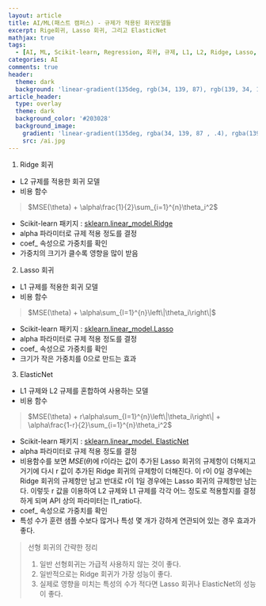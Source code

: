 ```yaml
---
layout: article
title: AI/ML(패스트 캠퍼스) - 규제가 적용된 회귀모델들
excerpt: Rige회귀, Lasso 회귀, 그리고 ElasticNet
mathjax: true
tags:
  - [AI, ML, Scikit-learn, Regression, 회귀, 규제, L1, L2, Ridge, Lasso, ElasticNet]
categories: AI
comments: true
header:
  theme: dark
  background: 'linear-gradient(135deg, rgb(34, 139, 87), rgb(139, 34, 139))'
article_header:
  type: overlay
  theme: dark
  background_color: '#203028'
  background_image:
    gradient: 'linear-gradient(135deg, rgba(34, 139, 87 , .4), rgba(139, 34, 139, .4))'
    src: /ai.jpg
---
```


1. Ridge 회귀
  - L2 규제를 적용한 회귀 모델
  - 비용 함수
   >   $MSE(\theta) + \alpha\frac{1}{2}\sum_{i=1}^{n}\theta_i^2$
  - Scikit-learn 패키지 : [sklearn.linear_model.Ridge](https://scikit-learn.org/stable/modules/generated/sklearn.linear_model.Ridge.html#sklearn.linear_model.Ridge)
  - alpha 파라미터로 규제 적용 정도를 결정
  - coef_ 속성으로 가중치를 확인
  - 가중치의 크기가 클수록 영향을 많이 받음

2. Lasso 회귀
  - L1 규제를 적용한 회귀 모델
  - 비용 함수
   >  $MSE(\theta) + \alpha\sum_{I=1}^{n}\left\|\theta_i\right\|$
  - Scikit-learn 패키지 : [sklearn.linear_model.Lasso](https://scikit-learn.org/stable/modules/generated/sklearn.linear_model.Lasso.html#sklearn.linear_model.Lasso)
  -  alpha 파라미터로 규제 적용 정도를 결정
  - coef_ 속성으로 가중치를 확인
  - 크기가 작은 가중치를 0으로 만드는 효과

3. ElasticNet
  - L1 규제와 L2 규제를 혼합하여 사용하는 모델
  - 비용 함수
   > $MSE(\theta) + r\alpha\sum_{I=1}^{n}\left\|\theta_i\right\| + \alpha\frac{1-r}{2}\sum_{i=1}^{n}\theta_i^2$
  - Scikit-learn 패키지 : [sklearn.linear_model. ElasticNet](https://scikit-learn.org/stable/modules/generated/sklearn.linear_model.ElasticNet.html#sklearn.linear_model.ElasticNet)
  - alpha 파라미터로 규제 적용 정도를 결정
  - 비용함수를 보면 $MSE(\theta)$에 r이라는 값이 추가된 Lasso 회귀의 규제항이 더해지고 거기에 다시 r 값이 추가된 Ridge 회귀의 규제항이 더해진다. 이 r이 0일 경우에는 Ridge 회귀의 규제항만 남고 반대로 r이 1일 경우에는 Lasso 회귀의 규제항만 남는다. 이렇듯 r 값을 이용하여 L2 규제와 L1 규제를 각각 어느 정도로 적용할지를 결정하게 되며 API 상의 파라미터는 l1_ratio다.
  - coef_ 속성으로 가중치를 확인
  - 특성 수가 훈련 샘플 수보다 많거나 특성 몇 개가 강하게 연관되어 있는 경우 효과가 좋다.

> 선형 회귀의 간략한 정리
>
> 1. 일반 선형회귀는 가급적 사용하지 않는 것이 좋다.
> 2. 일반적으로는 Ridge 회귀가 가장 성능이 좋다.
> 3. 실제로 영향을 미치는 특성의 수가 적다면 Lasso 회귀나 ElasticNet의 성능이 좋다.

